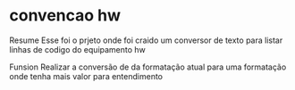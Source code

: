 # convencao hw

Resume
Esse foi o prjeto onde foi craido um conversor de texto para listar linhas de codigo do equipamento hw

Funsion
Realizar a conversão de da formatação atual para uma formatação onde tenha mais valor para entendimento

